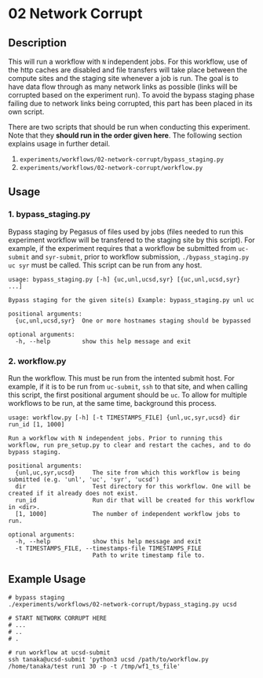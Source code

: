 # 02 Network Corrupt

## Description

This will run a workflow with `N` independent jobs. For this workflow, use of
the http caches are disabled and file transfers will take place between the
compute sites and the staging site whenever a job is run. The goal is to have
data flow through as many network links as possible (links will be corrupted based
on the experiment run). To avoid the bypass staging phase failing due to 
network links being corrupted, this part has been placed in its own script.

There are two scripts that should be run when conducting this experiment. Note that
they **should run in the order given here**. The following section explains usage
in further detail.
1. `experiments/workflows/02-network-corrupt/bypass_staging.py`
2. `experiments/workflows/02-network-corrupt/workflow.py`

## Usage

### 1. bypass_staging.py

Bypass staging by Pegasus of files used by jobs (files needed to run this
experiment workflow will be transfered to the staging site by this script).
For example, if the experiment requires that a workflow be submitted
from `uc-submit` and `syr-submit`, prior to workflow submission, 
`./bypass_staging.py uc syr` must be called. This script can be run from
any host. 

```
usage: bypass_staging.py [-h] {uc,unl,ucsd,syr} [{uc,unl,ucsd,syr} ...]

Bypass staging for the given site(s) Example: bypass_staging.py unl uc

positional arguments:
  {uc,unl,ucsd,syr}  One or more hostnames staging should be bypassed

optional arguments:
  -h, --help         show this help message and exit
```

### 2. workflow.py
Run the workflow. This must be run from the intented submit host. For example,
if it is to be run from `uc-submit`, `ssh` to that site, and when calling this script, 
the first positional argument should be `uc`. To allow for multiple workflows to be run, 
at the same time, background this process. 

```
usage: workflow.py [-h] [-t TIMESTAMPS_FILE] {unl,uc,syr,ucsd} dir run_id [1, 1000]

Run a workflow with N independent jobs. Prior to running this workflow, run pre_setup.py to clear and restart the caches, and to do bypass staging.

positional arguments:
  {unl,uc,syr,ucsd}     The site from which this workflow is being submitted (e.g. 'unl', 'uc', 'syr', 'ucsd')
  dir                   Test directory for this workflow. One will be created if it already does not exist.
  run_id                Run dir that will be created for this workflow in <dir>.
  [1, 1000]             The number of independent workflow jobs to run.

optional arguments:
  -h, --help            show this help message and exit
  -t TIMESTAMPS_FILE, --timestamps-file TIMESTAMPS_FILE
                        Path to write timestamp file to.
```

## Example Usage

```
# bypass staging
./experiments/workflows/02-network-corrupt/bypass_staging.py ucsd

# START NETWORK CORRUPT HERE 
# ...
# ..
# .

# run workflow at ucsd-submit
ssh tanaka@ucsd-submit 'python3 ucsd /path/to/workflow.py /home/tanaka/test run1 30 -p -t /tmp/wf1_ts_file'
```